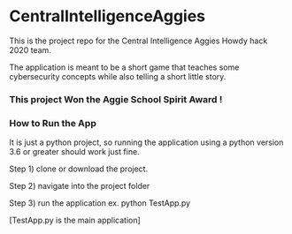 # CentralIntelligenceAggies
This is the project repo for the Central Intelligence Aggies Howdy hack 2020 team. 

The application is meant to be a short game that teaches some cybersecurity concepts
while also telling a short little story. 

### This project Won the Aggie School Spirit Award !

### How to Run the App
It is just a python project, so running the application using
a python version 3.6 or greater should work just fine. 

Step 1) 
clone or download the project.

Step 2) navigate into the project folder

Step 3) run the application
ex. python TestApp.py

[TestApp.py is the main application]


